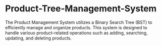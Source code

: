 # Product-Tree-Management-System
The Product Management System utilizes a Binary Search Tree (BST) to efficiently manage and organize products. This system is designed to handle various product-related operations such as adding, searching, updating, and deleting products.
